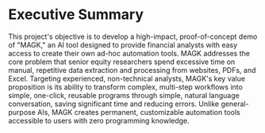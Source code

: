 # Executive Summary
This project's objective is to develop a high-impact, proof-of-concept demo of "MAGK," an AI tool designed to provide financial analysts with easy access to create their own ad-hoc automation tools. MAGK addresses the core problem that senior equity researchers spend excessive time on manual, repetitive data extraction and processing from websites, PDFs, and Excel. Targeting experienced, non-technical analysts, MAGK's key value proposition is its ability to transform complex, multi-step workflows into simple, one-click, reusable programs through simple, natural language conversation, saving significant time and reducing errors. Unlike general-purpose AIs, MAGK creates permanent, customizable automation tools accessible to users with zero programming knowledge.
